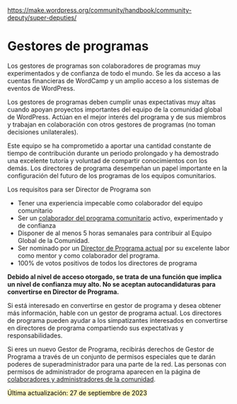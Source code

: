 https://make.wordpress.org/community/handbook/community-deputy/super-deputies/

# Gestores de programas

Los gestores de programas son colaboradores de programas muy experimentados y de confianza de todo el mundo. Se les da acceso a las cuentas financieras de WordCamp y un amplio acceso a los sistemas de eventos de WordPress.

Los gestores de programas deben cumplir unas expectativas muy altas cuando apoyan proyectos importantes del equipo de la comunidad global de WordPress. Actúan en el mejor interés del programa y de sus miembros y trabajan en colaboración con otros gestores de programas (no toman decisiones unilaterales).

Este equipo se ha comprometido a aportar una cantidad constante de tiempo de contribución durante un periodo prolongado y ha demostrado una excelente tutoría y voluntad de compartir conocimientos con los demás. Los directores de programa desempeñan un papel importante en la configuración del futuro de los programas de los equipos comunitarios.

Los requisitos para ser Director de Programa son

- Tener una experiencia impecable como colaborador del equipo comunitario
- Ser un [colaborador del programa comunitario](https://make.wordpress.org/community/handbook/community-deputy/the-community-supporter-program/) activo, experimentado y de confianza
- Disponer de al menos 5 horas semanales para contribuir al Equipo Global de la Comunidad.
- Ser nominado por un [Director de Programa actual](https://make.wordpress.org/community/community-deputies/) por su excelente labor como mentor y como colaborador del programa.
- 100% de votos positivos de todos los directores de programa

**Debido al nivel de acceso otorgado, se trata de una función que implica un nivel de confianza muy alto. No se aceptan autocandidaturas para convertirse en Director de Programa.**

Si está interesado en convertirse en gestor de programa y desea obtener más información, hable con un gestor de programa actual. Los directores de programa pueden ayudar a los simpatizantes interesados en convertirse en directores de programa compartiendo sus expectativas y responsabilidades.

Si eres un nuevo Gestor de Programa, recibirás derechos de Gestor de Programa a través de un conjunto de permisos especiales que te darán poderes de superadministrador para una parte de la red. Las personas con permisos de administrador de programa aparecen en la página de [colaboradores y administradores de la comunidad](https://make.wordpress.org/community/community-deputies/).

<mark style="background: #FFF3A3A6;">Última actualización: 27 de septiembre de 2023</mark>